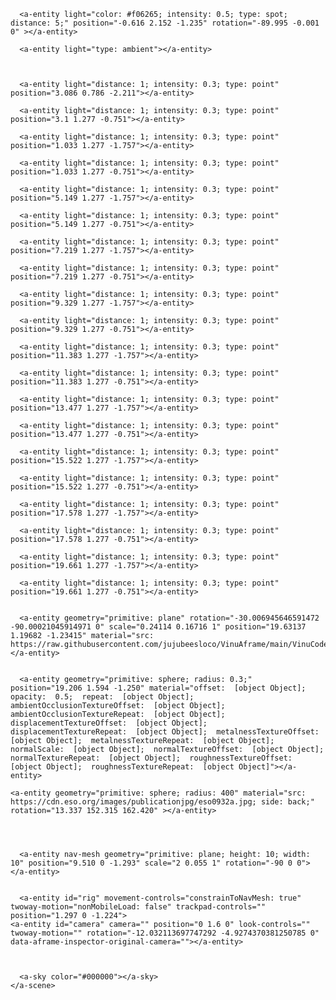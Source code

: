 <html>
  <head>
    <script src="https://aframe.io/releases/1.3.0/aframe.min.js"></script>
    <script src="https://cdn.jsdelivr.net/gh/donmccurdy/aframe-extras@v6.1.1/dist/aframe-extras.min.js"></script>
    <script src="https://rawgit.com/Ctrl-Alt-Zen/aframe-mobile-controls/master/components/twoway-motion/twoway-motion.js"></script>
    <script src="https://raw.githubusercontent.com/n5ro/aframe-extras/master/dist/aframe-extras.misc.min.js"></script>
    <script src="https://cdn.jsdelivr.net/gh/n5ro/aframe-physics-system@v$npm_package_version/dist/aframe-physics-system.min.js"></script>
    <script src="http://supereggbert.github.io/aframe-aobake-component/dist/build.js"></script>
        <script src="https://unpkg.com/aframe-particle-system-component@1.0.x/dist/aframe-particle-system-component.min.js"></script>
      <script src="https://unpkg.com/aframe-sprite-particles-component@^0.5.0/aframe-sprite-particles-component.js"></script>
    <script src="https://raw.githubusercontent.com/AdaRoseCannon/aframe-xr-boilerplate/glitch/simple-navmesh-constraint.js"></script>
    <script src="https://threejs.org/examples/js/deprecated/Geometry.js"></script>

   </head>
  <body>
    <a-scene vr-mode-ui="enabled: false">
     
      
      <a-entity light="color: #f06265; intensity: 0.5; type: spot; distance: 5;" position="-0.616 2.152 -1.235" rotation="-89.995 -0.001 0" ></a-entity>
      
      <a-entity light="type: ambient"></a-entity>
 
     
      
      <a-entity light="distance: 1; intensity: 0.3; type: point" position="3.086 0.786 -2.211"></a-entity>
      
    

      
      
<a-entity gltf-model="https://raw.githubusercontent.com/jujubeesloco/VinuAframe/master/vinustation.glb" position="0.35381 0.7 -1.71235" shadow="receive: true; cast: true" scale="3 3 3"></a-entity>
      
     
<a-entity light="distance: 1; intensity: 0.3; type: point" position="3.1 1.277 -1.757"></a-entity>
      
      <a-entity light="distance: 1; intensity: 0.3; type: point" position="3.1 1.277 -0.751"></a-entity>
      
      <a-entity light="distance: 1; intensity: 0.3; type: point" position="1.033 1.277 -1.757"></a-entity>
      
      <a-entity light="distance: 1; intensity: 0.3; type: point" position="1.033 1.277 -0.751"></a-entity>
      
      <a-entity light="distance: 1; intensity: 0.3; type: point" position="5.149 1.277 -1.757"></a-entity>
      
      <a-entity light="distance: 1; intensity: 0.3; type: point" position="5.149 1.277 -0.751"></a-entity>
      
      <a-entity light="distance: 1; intensity: 0.3; type: point" position="7.219 1.277 -1.757"></a-entity>
      
      <a-entity light="distance: 1; intensity: 0.3; type: point" position="7.219 1.277 -0.751"></a-entity>
      
      <a-entity light="distance: 1; intensity: 0.3; type: point" position="9.329 1.277 -1.757"></a-entity>
      
      <a-entity light="distance: 1; intensity: 0.3; type: point" position="9.329 1.277 -0.751"></a-entity>
      
      <a-entity light="distance: 1; intensity: 0.3; type: point" position="11.383 1.277 -1.757"></a-entity>
      
      <a-entity light="distance: 1; intensity: 0.3; type: point" position="11.383 1.277 -0.751"></a-entity>
      
      <a-entity light="distance: 1; intensity: 0.3; type: point" position="13.477 1.277 -1.757"></a-entity>
      
      <a-entity light="distance: 1; intensity: 0.3; type: point" position="13.477 1.277 -0.751"></a-entity>
      
      <a-entity light="distance: 1; intensity: 0.3; type: point" position="15.522 1.277 -1.757"></a-entity>
      
      <a-entity light="distance: 1; intensity: 0.3; type: point" position="15.522 1.277 -0.751"></a-entity>
      
      <a-entity light="distance: 1; intensity: 0.3; type: point" position="17.578 1.277 -1.757"></a-entity>
      
      <a-entity light="distance: 1; intensity: 0.3; type: point" position="17.578 1.277 -0.751"></a-entity>
      
      <a-entity light="distance: 1; intensity: 0.3; type: point" position="19.661 1.277 -1.757"></a-entity>
      
      <a-entity light="distance: 1; intensity: 0.3; type: point" position="19.661 1.277 -0.751"></a-entity>
      
      
      <a-entity geometry="primitive: plane" rotation="-30.006945646591472 -90.00021045914971 0" scale="0.24114 0.16716 1" position="19.63137 1.19682 -1.23415" material="src: https://raw.githubusercontent.com/jujubeesloco/VinuAframe/main/VinuCode.mp4"></a-entity>
      

      <a-entity geometry="primitive: sphere; radius: 0.3;" position="19.206 1.594 -1.250" material="offset:  [object Object];  opacity:  0.5;  repeat:  [object Object];  ambientOcclusionTextureOffset:  [object Object];  ambientOcclusionTextureRepeat:  [object Object];  displacementTextureOffset:  [object Object];  displacementTextureRepeat:  [object Object];  metalnessTextureOffset:  [object Object];  metalnessTextureRepeat:  [object Object];  normalScale:  [object Object];  normalTextureOffset:  [object Object];  normalTextureRepeat:  [object Object];  roughnessTextureOffset:  [object Object];  roughnessTextureRepeat:  [object Object]"></a-entity>
      
    <a-entity geometry="primitive: sphere; radius: 400" material="src: https://cdn.eso.org/images/publicationjpg/eso0932a.jpg; side: back;" rotation="13.337 152.315 162.420" ></a-entity>
      
      
      
      
      <a-entity nav-mesh geometry="primitive: plane; height: 10; width: 10" position="9.510 0 -1.293" scale="2 0.055 1" rotation="-90 0 0"></a-entity>
     
    
      <a-entity id="rig" movement-controls="constrainToNavMesh: true" twoway-motion="nonMobileLoad: false" trackpad-controls="" position="1.297 0 -1.224">
    <a-entity id="camera" camera="" position="0 1.6 0" look-controls="" twoway-motion="" rotation="-12.032113697747292 -4.9274370381250785 0" data-aframe-inspector-original-camera=""></a-entity>

      
     
      <a-sky color="#000000"></a-sky>
    </a-scene>
  </body>
</html>
